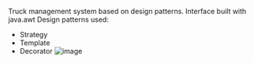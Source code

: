 Truck management system based on design patterns. Interface built with java.awt
Design patterns used:
- Strategy
- Template
- Decorator
![image](https://github.com/mariaasoltanei/TruckManagement/assets/84039801/19516802-c385-4801-9d16-41cf7b37417e)
